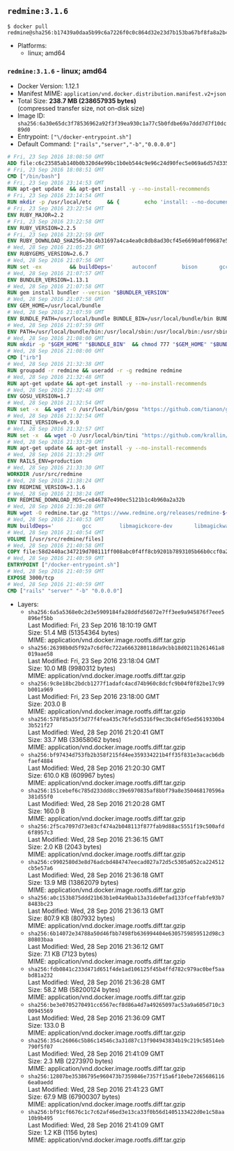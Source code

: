 ## `redmine:3.1.6`

```console
$ docker pull redmine@sha256:b17439a0daa5b99c6a7226f0c0c864d32e23d7b153ba67bf8fa8a2b47140713b
```

-	Platforms:
	-	linux; amd64

### `redmine:3.1.6` - linux; amd64

-	Docker Version: 1.12.1
-	Manifest MIME: `application/vnd.docker.distribution.manifest.v2+json`
-	Total Size: **238.7 MB (238657935 bytes)**  
	(compressed transfer size, not on-disk size)
-	Image ID: `sha256:6a30e65dc3f78536962a92f3f39ea930c1a77c5b0fdbe69a7ddd7d7f10dc89d0`
-	Entrypoint: `["\/docker-entrypoint.sh"]`
-	Default Command: `["rails","server","-b","0.0.0.0"]`

```dockerfile
# Fri, 23 Sep 2016 18:08:50 GMT
ADD file:c6c23585ab140b0b320d4e99bc1b0eb544c9e96c24d90fec5e069a6d57d335ca in / 
# Fri, 23 Sep 2016 18:08:51 GMT
CMD ["/bin/bash"]
# Fri, 23 Sep 2016 23:14:53 GMT
RUN apt-get update 	&& apt-get install -y --no-install-recommends 		bzip2 		ca-certificates 		libffi-dev 		libgdbm3 		libssl-dev 		libyaml-dev 		procps 		zlib1g-dev 	&& rm -rf /var/lib/apt/lists/*
# Fri, 23 Sep 2016 23:14:54 GMT
RUN mkdir -p /usr/local/etc 	&& { 		echo 'install: --no-document'; 		echo 'update: --no-document'; 	} >> /usr/local/etc/gemrc
# Fri, 23 Sep 2016 23:22:54 GMT
ENV RUBY_MAJOR=2.2
# Fri, 23 Sep 2016 23:22:58 GMT
ENV RUBY_VERSION=2.2.5
# Fri, 23 Sep 2016 23:22:59 GMT
ENV RUBY_DOWNLOAD_SHA256=30c4b31697a4ca4ea0c8db8ad30cf45e6690a0f09687e5d483c933c03ca335e3
# Wed, 28 Sep 2016 21:05:23 GMT
ENV RUBYGEMS_VERSION=2.6.7
# Wed, 28 Sep 2016 21:07:56 GMT
RUN set -ex 		&& buildDeps=' 		autoconf 		bison 		gcc 		libbz2-dev 		libgdbm-dev 		libglib2.0-dev 		libncurses-dev 		libreadline-dev 		libxml2-dev 		libxslt-dev 		make 		ruby 		wget 	' 	&& apt-get update 	&& apt-get install -y --no-install-recommends $buildDeps 	&& rm -rf /var/lib/apt/lists/* 		&& wget -O ruby.tar.gz "https://cache.ruby-lang.org/pub/ruby/$RUBY_MAJOR/ruby-$RUBY_VERSION.tar.gz" 	&& echo "$RUBY_DOWNLOAD_SHA256 *ruby.tar.gz" | sha256sum -c - 		&& mkdir -p /usr/src/ruby 	&& tar -xzf ruby.tar.gz -C /usr/src/ruby --strip-components=1 	&& rm ruby.tar.gz 		&& cd /usr/src/ruby 		&& { 		echo '#define ENABLE_PATH_CHECK 0'; 		echo; 		cat file.c; 	} > file.c.new 	&& mv file.c.new file.c 		&& autoconf 	&& ./configure --disable-install-doc 	&& make -j"$(nproc)" 	&& make install 		&& apt-get purge -y --auto-remove $buildDeps 	&& cd / 	&& rm -r /usr/src/ruby 		&& gem update --system "$RUBYGEMS_VERSION"
# Wed, 28 Sep 2016 21:07:57 GMT
ENV BUNDLER_VERSION=1.13.1
# Wed, 28 Sep 2016 21:07:58 GMT
RUN gem install bundler --version "$BUNDLER_VERSION"
# Wed, 28 Sep 2016 21:07:58 GMT
ENV GEM_HOME=/usr/local/bundle
# Wed, 28 Sep 2016 21:07:59 GMT
ENV BUNDLE_PATH=/usr/local/bundle BUNDLE_BIN=/usr/local/bundle/bin BUNDLE_SILENCE_ROOT_WARNING=1 BUNDLE_APP_CONFIG=/usr/local/bundle
# Wed, 28 Sep 2016 21:07:59 GMT
ENV PATH=/usr/local/bundle/bin:/usr/local/sbin:/usr/local/bin:/usr/sbin:/usr/bin:/sbin:/bin
# Wed, 28 Sep 2016 21:08:00 GMT
RUN mkdir -p "$GEM_HOME" "$BUNDLE_BIN" 	&& chmod 777 "$GEM_HOME" "$BUNDLE_BIN"
# Wed, 28 Sep 2016 21:08:00 GMT
CMD ["irb"]
# Wed, 28 Sep 2016 21:32:38 GMT
RUN groupadd -r redmine && useradd -r -g redmine redmine
# Wed, 28 Sep 2016 21:32:48 GMT
RUN apt-get update && apt-get install -y --no-install-recommends 		ca-certificates 		wget 	&& rm -rf /var/lib/apt/lists/*
# Wed, 28 Sep 2016 21:32:48 GMT
ENV GOSU_VERSION=1.7
# Wed, 28 Sep 2016 21:32:54 GMT
RUN set -x 	&& wget -O /usr/local/bin/gosu "https://github.com/tianon/gosu/releases/download/$GOSU_VERSION/gosu-$(dpkg --print-architecture)" 	&& wget -O /usr/local/bin/gosu.asc "https://github.com/tianon/gosu/releases/download/$GOSU_VERSION/gosu-$(dpkg --print-architecture).asc" 	&& export GNUPGHOME="$(mktemp -d)" 	&& gpg --keyserver ha.pool.sks-keyservers.net --recv-keys B42F6819007F00F88E364FD4036A9C25BF357DD4 	&& gpg --batch --verify /usr/local/bin/gosu.asc /usr/local/bin/gosu 	&& rm -r "$GNUPGHOME" /usr/local/bin/gosu.asc 	&& chmod +x /usr/local/bin/gosu 	&& gosu nobody true
# Wed, 28 Sep 2016 21:32:54 GMT
ENV TINI_VERSION=v0.9.0
# Wed, 28 Sep 2016 21:32:57 GMT
RUN set -x 	&& wget -O /usr/local/bin/tini "https://github.com/krallin/tini/releases/download/$TINI_VERSION/tini" 	&& wget -O /usr/local/bin/tini.asc "https://github.com/krallin/tini/releases/download/$TINI_VERSION/tini.asc" 	&& export GNUPGHOME="$(mktemp -d)" 	&& gpg --keyserver ha.pool.sks-keyservers.net --recv-keys 6380DC428747F6C393FEACA59A84159D7001A4E5 	&& gpg --batch --verify /usr/local/bin/tini.asc /usr/local/bin/tini 	&& rm -r "$GNUPGHOME" /usr/local/bin/tini.asc 	&& chmod +x /usr/local/bin/tini 	&& tini -h
# Wed, 28 Sep 2016 21:33:29 GMT
RUN apt-get update && apt-get install -y --no-install-recommends 		imagemagick 		libmysqlclient18 		libpq5 		libsqlite3-0 				bzr 		git 		mercurial 		openssh-client 		subversion 	&& rm -rf /var/lib/apt/lists/*
# Wed, 28 Sep 2016 21:33:29 GMT
ENV RAILS_ENV=production
# Wed, 28 Sep 2016 21:33:30 GMT
WORKDIR /usr/src/redmine
# Wed, 28 Sep 2016 21:38:24 GMT
ENV REDMINE_VERSION=3.1.6
# Wed, 28 Sep 2016 21:38:24 GMT
ENV REDMINE_DOWNLOAD_MD5=ce846787e490ec5121b1c4b960a2a32b
# Wed, 28 Sep 2016 21:38:28 GMT
RUN wget -O redmine.tar.gz "https://www.redmine.org/releases/redmine-${REDMINE_VERSION}.tar.gz" 	&& echo "$REDMINE_DOWNLOAD_MD5 redmine.tar.gz" | md5sum -c - 	&& tar -xvf redmine.tar.gz --strip-components=1 	&& rm redmine.tar.gz files/delete.me log/delete.me 	&& mkdir -p tmp/pdf public/plugin_assets 	&& chown -R redmine:redmine ./
# Wed, 28 Sep 2016 21:40:53 GMT
RUN buildDeps=' 		gcc 		libmagickcore-dev 		libmagickwand-dev 		libmysqlclient-dev 		libpq-dev 		libsqlite3-dev 		make 		patch 	' 	&& set -ex 	&& apt-get update && apt-get install -y $buildDeps --no-install-recommends 	&& rm -rf /var/lib/apt/lists/* 	&& bundle install --without development test 	&& for adapter in mysql2 postgresql sqlite3; do 		echo "$RAILS_ENV:" > ./config/database.yml; 		echo "  adapter: $adapter" >> ./config/database.yml; 		bundle install --without development test; 	done 	&& rm ./config/database.yml 	&& apt-get purge -y --auto-remove $buildDeps
# Wed, 28 Sep 2016 21:40:54 GMT
VOLUME [/usr/src/redmine/files]
# Wed, 28 Sep 2016 21:40:58 GMT
COPY file:58d2440ac347219d708111ff008abc0f4ff8cb9201b7893105b66b0ccf0a2521 in / 
# Wed, 28 Sep 2016 21:40:59 GMT
ENTRYPOINT ["/docker-entrypoint.sh"]
# Wed, 28 Sep 2016 21:40:59 GMT
EXPOSE 3000/tcp
# Wed, 28 Sep 2016 21:40:59 GMT
CMD ["rails" "server" "-b" "0.0.0.0"]
```

-	Layers:
	-	`sha256:6a5a5368e0c2d3e5909184fa28ddfd56072e7ff3ee9a945876f7eee5896ef5bb`  
		Last Modified: Fri, 23 Sep 2016 18:10:19 GMT  
		Size: 51.4 MB (51354364 bytes)  
		MIME: application/vnd.docker.image.rootfs.diff.tar.gzip
	-	`sha256:26398b0d5f92a7c6df0c722a6663280118da9cbb18d0211b261461a8019aae58`  
		Last Modified: Fri, 23 Sep 2016 23:18:04 GMT  
		Size: 10.0 MB (9980312 bytes)  
		MIME: application/vnd.docker.image.rootfs.diff.tar.gzip
	-	`sha256:9c8e18bc2bdcb1277f1adafc4acd74b960c8dcfc9b04f0f82be17c99b001a969`  
		Last Modified: Fri, 23 Sep 2016 23:18:00 GMT  
		Size: 203.0 B  
		MIME: application/vnd.docker.image.rootfs.diff.tar.gzip
	-	`sha256:578f85a35f3d77f4fea435c76fe5d5316f9ec3bc84f65ed5619330b43b521f27`  
		Last Modified: Wed, 28 Sep 2016 21:20:41 GMT  
		Size: 33.7 MB (33658062 bytes)  
		MIME: application/vnd.docker.image.rootfs.diff.tar.gzip
	-	`sha256:bf97434d753fb2b358f215fd4ee359334221b4ff35f831e3acacb6dbfaef4884`  
		Last Modified: Wed, 28 Sep 2016 21:20:30 GMT  
		Size: 610.0 KB (609967 bytes)  
		MIME: application/vnd.docker.image.rootfs.diff.tar.gzip
	-	`sha256:151cebef6c785d233dd8cc39e6970835af8bbf79a8e350468170596a381d55f0`  
		Last Modified: Wed, 28 Sep 2016 21:20:28 GMT  
		Size: 160.0 B  
		MIME: application/vnd.docker.image.rootfs.diff.tar.gzip
	-	`sha256:2f5ca7097d73e83cf474a2b048113f877fab9d88ac5551f19c500afd6f8957c3`  
		Last Modified: Wed, 28 Sep 2016 21:36:15 GMT  
		Size: 2.0 KB (2043 bytes)  
		MIME: application/vnd.docker.image.rootfs.diff.tar.gzip
	-	`sha256:c9902580d3e8d76adcbd484747eecad027a72d5c5305a052ca224512cb5e57a6`  
		Last Modified: Wed, 28 Sep 2016 21:36:18 GMT  
		Size: 13.9 MB (13862079 bytes)  
		MIME: application/vnd.docker.image.rootfs.diff.tar.gzip
	-	`sha256:a0c153b875ddd21b63b1e04a90ab13a31de0efad133fceffabfe93b78483bc23`  
		Last Modified: Wed, 28 Sep 2016 21:36:13 GMT  
		Size: 807.9 KB (807932 bytes)  
		MIME: application/vnd.docker.image.rootfs.diff.tar.gzip
	-	`sha256:6b14072e34788a50d46fbb7498fb636994404e6305759859512d98c380803baa`  
		Last Modified: Wed, 28 Sep 2016 21:36:12 GMT  
		Size: 7.1 KB (7123 bytes)  
		MIME: application/vnd.docker.image.rootfs.diff.tar.gzip
	-	`sha256:fdb0841c233d471d651f4de1ad106125f45b4ffd782c979ac0bef5aabd81a232`  
		Last Modified: Wed, 28 Sep 2016 21:36:28 GMT  
		Size: 58.2 MB (58200124 bytes)  
		MIME: application/vnd.docker.image.rootfs.diff.tar.gzip
	-	`sha256:be3e0705270491cc6567ecf8d86a4d7a49265097ac53a9a605d710c300945569`  
		Last Modified: Wed, 28 Sep 2016 21:36:09 GMT  
		Size: 133.0 B  
		MIME: application/vnd.docker.image.rootfs.diff.tar.gzip
	-	`sha256:354c26066c5b86c14546c3a31d87c13f904943834b19c219c58514eb790f5f07`  
		Last Modified: Wed, 28 Sep 2016 21:41:09 GMT  
		Size: 2.3 MB (2273970 bytes)  
		MIME: application/vnd.docker.image.rootfs.diff.tar.gzip
	-	`sha256:12807be35386795e960473b7359846e7357f15a6f10ebe72656861166ea0aedd`  
		Last Modified: Wed, 28 Sep 2016 21:41:23 GMT  
		Size: 67.9 MB (67900307 bytes)  
		MIME: application/vnd.docker.image.rootfs.diff.tar.gzip
	-	`sha256:bf91cf6676c1c7c62af46ed3e13ca33f0b56d1405133422d0e1c58aa10b9b495`  
		Last Modified: Wed, 28 Sep 2016 21:41:09 GMT  
		Size: 1.2 KB (1156 bytes)  
		MIME: application/vnd.docker.image.rootfs.diff.tar.gzip
